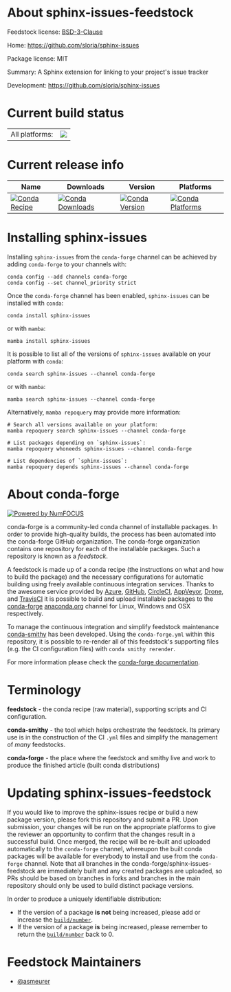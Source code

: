 About sphinx-issues-feedstock
=============================

Feedstock license: [BSD-3-Clause](https://github.com/conda-forge/sphinx-issues-feedstock/blob/main/LICENSE.txt)

Home: https://github.com/sloria/sphinx-issues

Package license: MIT

Summary: A Sphinx extension for linking to your project's issue tracker

Development: https://github.com/sloria/sphinx-issues

Current build status
====================


<table><tr><td>All platforms:</td>
    <td>
      <a href="https://dev.azure.com/conda-forge/feedstock-builds/_build/latest?definitionId=3560&branchName=main">
        <img src="https://dev.azure.com/conda-forge/feedstock-builds/_apis/build/status/sphinx-issues-feedstock?branchName=main">
      </a>
    </td>
  </tr>
</table>

Current release info
====================

| Name | Downloads | Version | Platforms |
| --- | --- | --- | --- |
| [![Conda Recipe](https://img.shields.io/badge/recipe-sphinx--issues-green.svg)](https://anaconda.org/conda-forge/sphinx-issues) | [![Conda Downloads](https://img.shields.io/conda/dn/conda-forge/sphinx-issues.svg)](https://anaconda.org/conda-forge/sphinx-issues) | [![Conda Version](https://img.shields.io/conda/vn/conda-forge/sphinx-issues.svg)](https://anaconda.org/conda-forge/sphinx-issues) | [![Conda Platforms](https://img.shields.io/conda/pn/conda-forge/sphinx-issues.svg)](https://anaconda.org/conda-forge/sphinx-issues) |

Installing sphinx-issues
========================

Installing `sphinx-issues` from the `conda-forge` channel can be achieved by adding `conda-forge` to your channels with:

```
conda config --add channels conda-forge
conda config --set channel_priority strict
```

Once the `conda-forge` channel has been enabled, `sphinx-issues` can be installed with `conda`:

```
conda install sphinx-issues
```

or with `mamba`:

```
mamba install sphinx-issues
```

It is possible to list all of the versions of `sphinx-issues` available on your platform with `conda`:

```
conda search sphinx-issues --channel conda-forge
```

or with `mamba`:

```
mamba search sphinx-issues --channel conda-forge
```

Alternatively, `mamba repoquery` may provide more information:

```
# Search all versions available on your platform:
mamba repoquery search sphinx-issues --channel conda-forge

# List packages depending on `sphinx-issues`:
mamba repoquery whoneeds sphinx-issues --channel conda-forge

# List dependencies of `sphinx-issues`:
mamba repoquery depends sphinx-issues --channel conda-forge
```


About conda-forge
=================

[![Powered by
NumFOCUS](https://img.shields.io/badge/powered%20by-NumFOCUS-orange.svg?style=flat&colorA=E1523D&colorB=007D8A)](https://numfocus.org)

conda-forge is a community-led conda channel of installable packages.
In order to provide high-quality builds, the process has been automated into the
conda-forge GitHub organization. The conda-forge organization contains one repository
for each of the installable packages. Such a repository is known as a *feedstock*.

A feedstock is made up of a conda recipe (the instructions on what and how to build
the package) and the necessary configurations for automatic building using freely
available continuous integration services. Thanks to the awesome service provided by
[Azure](https://azure.microsoft.com/en-us/services/devops/), [GitHub](https://github.com/),
[CircleCI](https://circleci.com/), [AppVeyor](https://www.appveyor.com/),
[Drone](https://cloud.drone.io/welcome), and [TravisCI](https://travis-ci.com/)
it is possible to build and upload installable packages to the
[conda-forge](https://anaconda.org/conda-forge) [anaconda.org](https://anaconda.org/)
channel for Linux, Windows and OSX respectively.

To manage the continuous integration and simplify feedstock maintenance
[conda-smithy](https://github.com/conda-forge/conda-smithy) has been developed.
Using the ``conda-forge.yml`` within this repository, it is possible to re-render all of
this feedstock's supporting files (e.g. the CI configuration files) with ``conda smithy rerender``.

For more information please check the [conda-forge documentation](https://conda-forge.org/docs/).

Terminology
===========

**feedstock** - the conda recipe (raw material), supporting scripts and CI configuration.

**conda-smithy** - the tool which helps orchestrate the feedstock.
                   Its primary use is in the construction of the CI ``.yml`` files
                   and simplify the management of *many* feedstocks.

**conda-forge** - the place where the feedstock and smithy live and work to
                  produce the finished article (built conda distributions)


Updating sphinx-issues-feedstock
================================

If you would like to improve the sphinx-issues recipe or build a new
package version, please fork this repository and submit a PR. Upon submission,
your changes will be run on the appropriate platforms to give the reviewer an
opportunity to confirm that the changes result in a successful build. Once
merged, the recipe will be re-built and uploaded automatically to the
`conda-forge` channel, whereupon the built conda packages will be available for
everybody to install and use from the `conda-forge` channel.
Note that all branches in the conda-forge/sphinx-issues-feedstock are
immediately built and any created packages are uploaded, so PRs should be based
on branches in forks and branches in the main repository should only be used to
build distinct package versions.

In order to produce a uniquely identifiable distribution:
 * If the version of a package **is not** being increased, please add or increase
   the [``build/number``](https://docs.conda.io/projects/conda-build/en/latest/resources/define-metadata.html#build-number-and-string).
 * If the version of a package **is** being increased, please remember to return
   the [``build/number``](https://docs.conda.io/projects/conda-build/en/latest/resources/define-metadata.html#build-number-and-string)
   back to 0.

Feedstock Maintainers
=====================

* [@asmeurer](https://github.com/asmeurer/)

